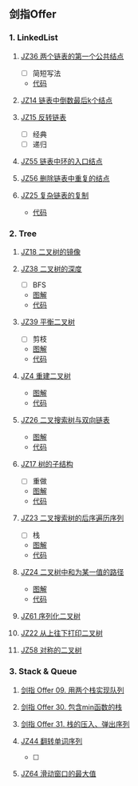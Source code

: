 ## 剑指Offer

### 1. LinkedList

1. [JZ36 两个链表的第一个公共结点](https://www.nowcoder.com/practice/6ab1d9a29e88450685099d45c9e31e46)

    - [ ] 简短写法

    - [代码](https://blog.nowcoder.net/n/35c57499566646e7b3ecb250d0b99907?f=comment)

2. [JZ14 链表中倒数最后k个结点](https://www.nowcoder.com/practice/886370fe658f41b498d40fb34ae76ff9)

3. [JZ15 反转链表](https://www.nowcoder.com/practice/75e878df47f24fdc9dc3e400ec6058ca)

    - [ ] 经典
    - [ ] 递归

4. [JZ55 链表中环的入口结点](https://www.nowcoder.com/practice/253d2c59ec3e4bc68da16833f79a38e4)

5. [JZ56 删除链表中重复的结点](https://www.nowcoder.com/practice/fc533c45b73a41b0b44ccba763f866ef)

6. [JZ25 复杂链表的复制](https://www.nowcoder.com/practice/f836b2c43afc4b35ad6adc41ec941dba)

    - [代码](https://blog.nowcoder.net/n/4c8621e3c72f4956b81813427abe3140)

### 2. Tree

1. [JZ18 二叉树的镜像](https://www.nowcoder.com/practice/a9d0ecbacef9410ca97463e4a5c83be7)

2. [JZ38 二叉树的深度](https://www.nowcoder.com/practice/435fb86331474282a3499955f0a41e8b)

    - [ ] BFS

    - [图解](https://blog.nowcoder.net/n/649bd2d6be1a4963894ef055282795d5)
    - [代码](https://blog.nowcoder.net/n/26d8c5b8a4a94198aa7ec4cc635cc07a)

3. [JZ39 平衡二叉树](https://www.nowcoder.com/practice/8b3b95850edb4115918ecebdf1b4d222)

    - [ ] 剪枝

    - [图解](https://blog.nowcoder.net/n/09b0b349189242eab11181379ec1c37f)
    - [代码](https://blog.nowcoder.net/n/cc405916b81d475690c0558f39ccfe31)

4. [JZ4 重建二叉树](https://www.nowcoder.com/practice/8a19cbe657394eeaac2f6ea9b0f6fcf6)

    - [图解](https://blog.nowcoder.net/n/c6dd2b4711514b8a9b08cace3cef762a)
    - [代码](https://blog.nowcoder.net/n/735ed60a9ea44be3ac3a6f13781cba91)

5. [JZ26 二叉搜索树与双向链表](https://www.nowcoder.com/practice/947f6eb80d944a84850b0538bf0ec3a5)

    - [图解](https://blog.nowcoder.net/n/727640d3ac574f7e9f1cac0491b79e29)
    - [代码](https://blog.nowcoder.net/n/bd03580e04b84b28a8a7bc63e3eed14e)

6. [JZ17 树的子结构](https://www.nowcoder.com/practice/6e196c44c7004d15b1610b9afca8bd88)

    - [ ] 重做

    - [图解](https://blog.nowcoder.net/n/0c961a326f4c4b82b0026af6df7ffc6f)
    - [代码](https://blog.nowcoder.net/n/0c961a326f4c4b82b0026af6df7ffc6f)

7. [JZ23 二叉搜索树的后序遍历序列](https://www.nowcoder.com/practice/a861533d45854474ac791d90e447bafd)

    - [ ] 栈

    - [图解](https://blog.nowcoder.net/n/237f3c63e3ea4d68949ced0a69e337ab)
    - [代码](https://blog.nowcoder.net/n/237f3c63e3ea4d68949ced0a69e337ab)

8. [JZ24 二叉树中和为某一值的路径](https://www.nowcoder.com/practice/b736e784e3e34731af99065031301bca)

    - [图解](https://blog.nowcoder.net/n/a5c39b31ecff4c5eaac93cb73108ef51)
    - [代码](https://blog.nowcoder.net/n/2460f9824e1341dfa23b06ad1932d5bd)

9. [JZ61 序列化二叉树](https://www.nowcoder.com/practice/cf7e25aa97c04cc1a68c8f040e71fb84)

10. [JZ22 从上往下打印二叉树](https://www.nowcoder.com/practice/7fe2212963db4790b57431d9ed259701)

11. [JZ58 对称的二叉树](https://www.nowcoder.com/practice/ff05d44dfdb04e1d83bdbdab320efbcb)


### 3. Stack & Queue

1. [剑指 Offer 09. 用两个栈实现队列](https://leetcode-cn.com/problems/yong-liang-ge-zhan-shi-xian-dui-lie-lcof/)

2. [剑指 Offer 30. 包含min函数的栈](https://leetcode-cn.com/problems/bao-han-minhan-shu-de-zhan-lcof/)

3. [剑指 Offer 31. 栈的压入、弹出序列](https://leetcode-cn.com/problems/zhan-de-ya-ru-dan-chu-xu-lie-lcof/)

4. [JZ44 翻转单词序列](https://www.nowcoder.com/practice/3194a4f4cf814f63919d0790578d51f3)

    - [ ]

5. [JZ64 滑动窗口的最大值](https://www.nowcoder.com/practice/1624bc35a45c42c0bc17d17fa0cba788)
